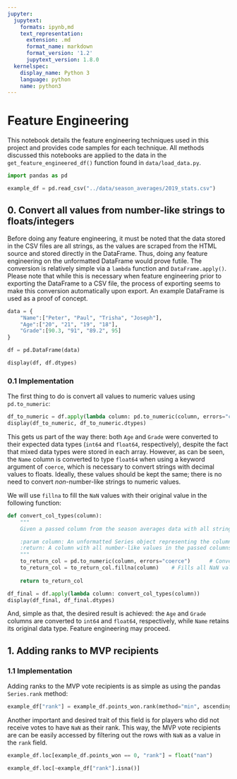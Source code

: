 ```yaml
---
jupyter:
  jupytext:
    formats: ipynb,md
    text_representation:
      extension: .md
      format_name: markdown
      format_version: '1.2'
      jupytext_version: 1.8.0
  kernelspec:
    display_name: Python 3
    language: python
    name: python3
---
```


# Feature Engineering

This notebook details the feature engineering techniques used in this project and provides code samples for each technique. All methods discussed this notebooks are applied to the data in the `get_feature_engineered_df()` function found in `data/load_data.py`.

```python
import pandas as pd

example_df = pd.read_csv("../data/season_averages/2019_stats.csv")
```

## 0. Convert all values from number-like strings to floats/integers

Before doing any feature engineering, it must be noted that the data stored in the CSV files are all strings, as the values are scraped from the HTML source and stored directly in the DataFrame. Thus, doing any feature engineering on the unformatted DataFrame would prove futile. The conversion is relatively simple via a `lambda` function and `DataFrame.apply()`. Please note that while this is necessary when feature engineering prior to exporting the DataFrame to a CSV file, the process of exporting seems to make this conversion automatically upon export. An example DataFrame is used as a proof of concept.

```python
data = {
    "Name":["Peter", "Paul", "Trisha", "Joseph"],
    "Age":["20", "21", "19", "18"],
    "Grade":[90.3, "91", "89.2", 95]
}

df = pd.DataFrame(data)
```

```python
display(df, df.dtypes)
```

### 0.1 Implementation

The first thing to do is convert all values to numeric values using `pd.to_numeric`:

```python
df_to_numeric = df.apply(lambda column: pd.to_numeric(column, errors="coerce"))
display(df_to_numeric, df_to_numeric.dtypes)
```

This gets us part of the way there: both `Age` and `Grade` were converted to their expected data types (`int64` and `float64`, respectively), despite the fact that mixed data types were stored in each array. However, as can be seen, the `Name` column is converted to type `float64` when using a keyword argument of `coerce`, which is necessary to convert strings with decimal values to floats. Ideally, these values should be kept the same; there is no need to convert *non*-number-like strings to numeric values. 

We will use `fillna` to fill the `NaN` values with their original value in the following function:

```python
def convert_col_types(column):
    """
    Given a passed column from the season averages data with all string values, converts all number-like strings to floats or integers and returns a column holding the converted values. If a value stored is not number-like, then the original string value is still kept in its corresponding index.

    :param column: An unformatted Series object representing the column of a NBA season average statistics DataFrame.
    :return: A column with all number-like values in the passed columns converted to either integers or floats, with all other strings retaining their original value.
    """
    to_return_col = pd.to_numeric(column, errors="coerce")      # Converts all strings containing number-like values to floats or integers. All other values are filled with NaN
    to_return_col = to_return_col.fillna(column)    # Fills all NaN values with their value from the original column
    
    return to_return_col
```

```python
df_final = df.apply(lambda column: convert_col_types(column))
display(df_final, df_final.dtypes)
```

And, simple as that, the desired result is achieved: the `Age` and `Grade` columns are converted to `int64` and `float64`, respectively, while `Name` retains its original data type. Feature engineering may proceed.


## 1. Adding ranks to MVP recipients

### 1.1 Implementation 
Adding ranks to the MVP vote recipients is as simple as using the pandas `Series.rank` method:

```python
example_df["rank"] = example_df.points_won.rank(method="min", ascending=False)
```

Another important and desired trait of this field is for players who did not receive votes to have `NaN` as their rank. This way, the MVP vote recipients are can be easily accessed by filtering out the rows with `NaN` as a value in the `rank` field.

```python
example_df.loc[example_df.points_won == 0, "rank"] = float("nan")
```

```python
example_df.loc[~example_df["rank"].isna()]
```
